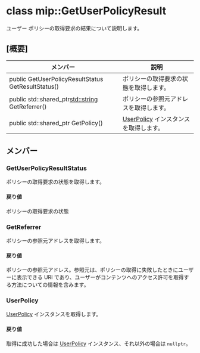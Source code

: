 # <a name="class-mipgetuserpolicyresult"></a>class mip::GetUserPolicyResult 
ユーザー ポリシーの取得要求の結果について説明します。
  
## <a name="summary"></a>[概要]
 メンバー                        | 説明                                
--------------------------------|---------------------------------------------
public GetUserPolicyResultStatus GetResultStatus()  |  ポリシーの取得要求の状態を取得します。
public std::shared_ptr<std::string> GetReferrer()  |  ポリシーの参照元アドレスを取得します。
public std::shared_ptr<UserPolicy> GetPolicy()  |  [UserPolicy](#classmip_1_1_user_policy) インスタンスを取得します。
  
## <a name="members"></a>メンバー
  
### <a name="getuserpolicyresultstatus"></a>GetUserPolicyResultStatus
ポリシーの取得要求の状態を取得します。
  
#### <a name="returns"></a>戻り値
ポリシーの取得要求の状態
  
### <a name="getreferrer"></a>GetReferrer
ポリシーの参照元アドレスを取得します。
  
#### <a name="returns"></a>戻り値
ポリシーの参照元アドレス。参照元は、ポリシーの取得に失敗したときにユーザーに表示できる URI であり、ユーザーがコンテンツへのアクセス許可を取得する方法についての情報を含みます。
  
### <a name="userpolicy"></a>UserPolicy
[UserPolicy](#classmip_1_1_user_policy) インスタンスを取得します。
  
#### <a name="returns"></a>戻り値
取得に成功した場合は [UserPolicy](#classmip_1_1_user_policy) インスタンス、それ以外の場合は `nullptr`。